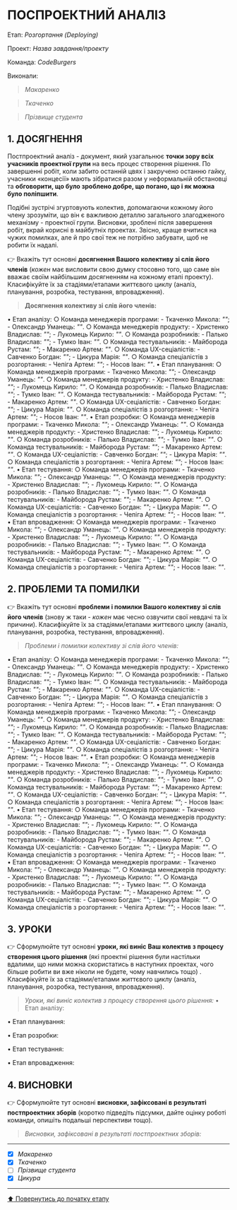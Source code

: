 ﻿# ПОСПРОЕКТНИЙ АНАЛІЗ

Етап: *Розгортання (Deploying)*

Проект: *Назва завдання/проекту*

Команда: *CodeBurgers*

Виконали:
>*Макаренко*

>*Ткаченко*

>*Прізвище студента*

## **1. ДОСЯГНЕННЯ**

Постпроектний аналіз - документ, який узагальнює **точки зору всіх учасників проектної групи** на весь процес створення рішення. По завершенні робіт, коли забито останній цвях і закручено останню гайку, учасники «концесії» мають зібратися разом у неформальній обстановці та **обговорити, що було зроблено добре, що погано, що і як можна було поліпшити**. 

Подібні зустрічі згуртовують колектив, допомагаючи кожному його члену зрозуміти, що він є важливою деталлю загального злагодженого механізму - проектної групи. Висновки, зроблені після завершення робіт, вкрай корисні в майбутніх проектах. Звісно, краще вчитися на чужих помилках, але й про свої теж не потрібно забувати, щоб не робити їх надалі.

:point_right: Вкажіть тут основні **досягнення Вашого колективу зі слів його членів** (*кожен* має висловити свою думку стосовно того, що саме він вважає своїм найбільшим досягненням на кожному етапі проекту). Класифікуйте їх за стадіями/етапами життєвого циклу (аналіз, планування, розробка, тестування, впровадження).

>**Досягнення колективу зі слів його членів:**

  • Етап аналізу:
    ○ Команда менеджерів програми:
        - Ткаченко Микола: *""*;
        - Олександр Уманець: *""*.
    ○ Команда менеджерів продукту:
        - Христенко Владислав: *""*;
        - Лукомець Кирило: *""*.
    ○ Команда розробників:
        - Палько Владислав: *""*;
        - Тумко Іван: *""*.
    ○ Команда тестувальників:
        - Майборода Рустам: *""*;
        - Макаренко Артем: *""*.
    ○ Команда UX-сеціалістів:
        - Савченко Богдан: *""*;
        - Цикура Марія: *""*.
    ○ Команда спеціалістів з розгортання:
        - Чепіга Артем: *""*;
        - Носов Іван: *""*.
  • Етап планування:
    ○ Команда менеджерів програми:
        - Ткаченко Микола: *""*;
        - Олександр Уманець: *""*.
    ○ Команда менеджерів продукту:
        - Христенко Владислав: *""*;
        - Лукомець Кирило: *""*.
    ○ Команда розробників:
        - Палько Владислав: *""*;
        - Тумко Іван: *""*.
    ○ Команда тестувальників:
        - Майборода Рустам: *""*;
        - Макаренко Артем: *""*.
    ○ Команда UX-сеціалістів:
        - Савченко Богдан: *""*;
        - Цикура Марія: *""*.
    ○ Команда спеціалістів з розгортання:
        - Чепіга Артем: *""*;
        - Носов Іван: *""*.
  • Етап розробки:
    ○ Команда менеджерів програми:
        - Ткаченко Микола: *""*;
        - Олександр Уманець: *""*.
    ○ Команда менеджерів продукту:
        - Христенко Владислав: *""*;
        - Лукомець Кирило: *""*.
    ○ Команда розробників:
        - Палько Владислав: *""*;
        - Тумко Іван: *""*.
    ○ Команда тестувальників:
        - Майборода Рустам: *""*;
        - Макаренко Артем: *""*.
    ○ Команда UX-сеціалістів:
        - Савченко Богдан: *""*;
        - Цикура Марія: *""*.
    ○ Команда спеціалістів з розгортання:
        - Чепіга Артем: *""*;
        - Носов Іван: *""*.
  • Етап тестування:
    ○ Команда менеджерів програми:
        - Ткаченко Микола: *""*;
        - Олександр Уманець: *""*.
    ○ Команда менеджерів продукту:
        - Христенко Владислав: *""*;
        - Лукомець Кирило: *""*.
    ○ Команда розробників:
        - Палько Владислав: *""*;
        - Тумко Іван: *""*.
    ○ Команда тестувальників:
        - Майборода Рустам: *""*;
        - Макаренко Артем: *""*.
    ○ Команда UX-сеціалістів:
        - Савченко Богдан: *""*;
        - Цикура Марія: *""*.
    ○ Команда спеціалістів з розгортання:
        - Чепіга Артем: *""*;
        - Носов Іван: *""*.
  • Етап впровадження:
    ○ Команда менеджерів програми:
        - Ткаченко Микола: *""*;
        - Олександр Уманець: *""*.
    ○ Команда менеджерів продукту:
        - Христенко Владислав: *""*;
        - Лукомець Кирило: *""*.
    ○ Команда розробників:
        - Палько Владислав: *""*;
        - Тумко Іван: *""*.
    ○ Команда тестувальників:
        - Майборода Рустам: *""*;
        - Макаренко Артем: *""*.
    ○ Команда UX-сеціалістів:
        - Савченко Богдан: *""*;
        - Цикура Марія: *""*.
    ○ Команда спеціалістів з розгортання:
        - Чепіга Артем: *""*;
        - Носов Іван: *""*.

## **2. ПРОБЛЕМИ ТА ПОМИЛКИ**

:point_right: Вкажіть тут основні **проблеми і помилки Вашого колективу зі слів його членів** (знову ж таки - *кожен* має чесно озвучити свої невдачі та їх причини). Класифікуйте їх за стадіями/етапами життєвого циклу (аналіз, планування, розробка, тестування, впровадження).

>*Проблеми і помилки колективу зі слів його членів:*

 • Етап аналізу:
    ○ Команда менеджерів програми:
        - Ткаченко Микола: *""*;
        - Олександр Уманець: *""*.
    ○ Команда менеджерів продукту:
        - Христенко Владислав: *""*;
        - Лукомець Кирило: *""*.
    ○ Команда розробників:
        - Палько Владислав: *""*;
        - Тумко Іван: *""*.
    ○ Команда тестувальників:
        - Майборода Рустам: *""*;
        - Макаренко Артем: *""*.
    ○ Команда UX-сеціалістів:
        - Савченко Богдан: *""*;
        - Цикура Марія: *""*.
    ○ Команда спеціалістів з розгортання:
        - Чепіга Артем: *""*;
        - Носов Іван: *""*.
  • Етап планування:
    ○ Команда менеджерів програми:
        - Ткаченко Микола: *""*;
        - Олександр Уманець: *""*.
    ○ Команда менеджерів продукту:
        - Христенко Владислав: *""*;
        - Лукомець Кирило: *""*.
    ○ Команда розробників:
        - Палько Владислав: *""*;
        - Тумко Іван: *""*.
    ○ Команда тестувальників:
        - Майборода Рустам: *""*;
        - Макаренко Артем: *""*.
    ○ Команда UX-сеціалістів:
        - Савченко Богдан: *""*;
        - Цикура Марія: *""*.
    ○ Команда спеціалістів з розгортання:
        - Чепіга Артем: *""*;
        - Носов Іван: *""*.
  • Етап розробки:
    ○ Команда менеджерів програми:
        - Ткаченко Микола: *""*;
        - Олександр Уманець: *""*.
    ○ Команда менеджерів продукту:
        - Христенко Владислав: *""*;
        - Лукомець Кирило: *""*.
    ○ Команда розробників:
        - Палько Владислав: *""*;
        - Тумко Іван: *""*.
    ○ Команда тестувальників:
        - Майборода Рустам: *""*;
        - Макаренко Артем: *""*.
    ○ Команда UX-сеціалістів:
        - Савченко Богдан: *""*;
        - Цикура Марія: *""*.
    ○ Команда спеціалістів з розгортання:
        - Чепіга Артем: *""*;
        - Носов Іван: *""*.
  • Етап тестування:
    ○ Команда менеджерів програми:
        - Ткаченко Микола: *""*;
        - Олександр Уманець: *""*.
    ○ Команда менеджерів продукту:
        - Христенко Владислав: *""*;
        - Лукомець Кирило: *""*.
    ○ Команда розробників:
        - Палько Владислав: *""*;
        - Тумко Іван: *""*.
    ○ Команда тестувальників:
        - Майборода Рустам: *""*;
        - Макаренко Артем: *""*.
    ○ Команда UX-сеціалістів:
        - Савченко Богдан: *""*;
        - Цикура Марія: *""*.
    ○ Команда спеціалістів з розгортання:
        - Чепіга Артем: *""*;
        - Носов Іван: *""*.
  • Етап впровадження:
    ○ Команда менеджерів програми:
        - Ткаченко Микола: *""*;
        - Олександр Уманець: *""*.
    ○ Команда менеджерів продукту:
        - Христенко Владислав: *""*;
        - Лукомець Кирило: *""*.
    ○ Команда розробників:
        - Палько Владислав: *""*;
        - Тумко Іван: *""*.
    ○ Команда тестувальників:
        - Майборода Рустам: *""*;
        - Макаренко Артем: *""*.
    ○ Команда UX-сеціалістів:
        - Савченко Богдан: *""*;
        - Цикура Марія: *""*.
    ○ Команда спеціалістів з розгортання:
        - Чепіга Артем: *""*;
        - Носов Іван: *""*.

## **3. УРОКИ**

:point_right: Сформулюйте тут основні **уроки, які виніс Ваш колектив з процесу створення цього рішення** (які проектні рішення були настільки вдалими, що ними можна скористатись в наступних проектах, чого більше робити ви вже ніколи не будете, чому навчились тощо) . Класифікуйте їх за стадіями/етапами життєвого циклу (аналіз, планування, розробка, тестування, впровадження).

>*Уроки, які виніс колектив з процесу створення цього рішення:*
 • Етап аналізу:
    
 • Етап планування:
   
 • Етап розробки:
    
 • Етап тестування:
    
 • Етап впровадження:
    

## **4. ВИСНОВКИ**

:point_right: Сформулюйте тут основні **висновки, зафіксовані в результаті постпроектних зборів** (коротко підведіть підсумки, дайте оцінку роботі команди, опишіть подальші перспективи тощо).

>*Висновки, зафіксовані в результаті постпроектних зборів:*
---

- [x] *Макаренко*
- [x] *Ткаченко*
- [ ] *Прізвище студента*
- [x] *Цикура*

---
[:arrow_up: Повернутись до початку етапу](/docs/5.Deploying/README.md)

